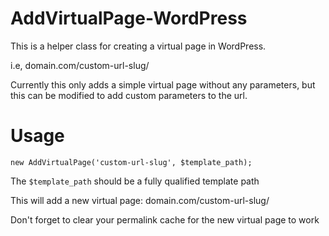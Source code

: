 # AddVirtualPage-WordPress

This is a helper class for creating a virtual page in WordPress.

i.e, domain.com/custom-url-slug/

Currently this only adds a simple virtual page without any parameters, but this can be modified to add custom parameters to the url.

# Usage

`new AddVirtualPage('custom-url-slug', $template_path);`

The `$template_path` should be a fully qualified template path

This will add a new virtual page: domain.com/custom-url-slug/

Don't forget to clear your permalink cache for the new virtual page to work


